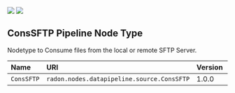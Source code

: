 ![](https://img.shields.io/badge/Status:-RELEASED-green)
![](https://img.shields.io/badge/%20-DEPLOYABLE-blueviolet)

## ConsSFTP Pipeline Node Type

Nodetype to Consume files from the local or remote SFTP Server.   

| Name | URI | Version | Derived From |
|:---- |:--- |:------- |:------------ |
| `ConsSFTP` | `radon.nodes.datapipeline.source.ConsSFTP` | 1.0.0 | `radon.nodes.datapipeline.source.ConsumeRemote` |
